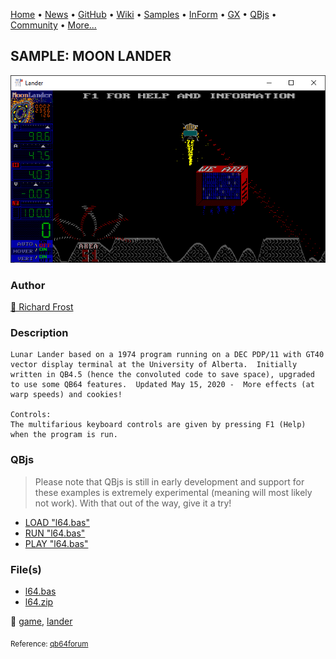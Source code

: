 [Home](https://qb64.com) • [News](../../news.md) • [GitHub](https://github.com/QB64Official/qb64) • [Wiki](https://github.com/QB64Official/qb64/wiki) • [Samples](../../samples.md) • [InForm](../../inform.md) • [GX](../../gx.md) • [QBjs](../../qbjs.md) • [Community](../../community.md) • [More...](../../more.md)

## SAMPLE: MOON LANDER

![screenshot.png](img/screenshot.png)

### Author

[🐝 Richard Frost](../richard-frost.md) 

### Description

```text
Lunar Lander based on a 1974 program running on a DEC PDP/11 with GT40 vector display terminal at the University of Alberta.  Initially written in QB4.5 (hence the convoluted code to save space), upgraded to use some QB64 features.  Updated May 15, 2020 -  More effects (at warp speeds) and cookies!

Controls:
The multifarious keyboard controls are given by pressing F1 (Help) when the program is run.
```

### QBjs

> Please note that QBjs is still in early development and support for these examples is extremely experimental (meaning will most likely not work). With that out of the way, give it a try!

* [LOAD "l64.bas"](https://qbjs.org/index.html?src=https://qb64.com/samples/moon-lander/src/l64.bas)
* [RUN "l64.bas"](https://qbjs.org/index.html?mode=auto&src=https://qb64.com/samples/moon-lander/src/l64.bas)
* [PLAY "l64.bas"](https://qbjs.org/index.html?mode=play&src=https://qb64.com/samples/moon-lander/src/l64.bas)

### File(s)

* [l64.bas](src/l64.bas)
* [l64.zip](src/l64.zip)

🔗 [game](../game.md), [lander](../lander.md)


<sub>Reference: [qb64forum](https://qb64forum.alephc.xyz/index.php?topic=2615.0) </sub>
